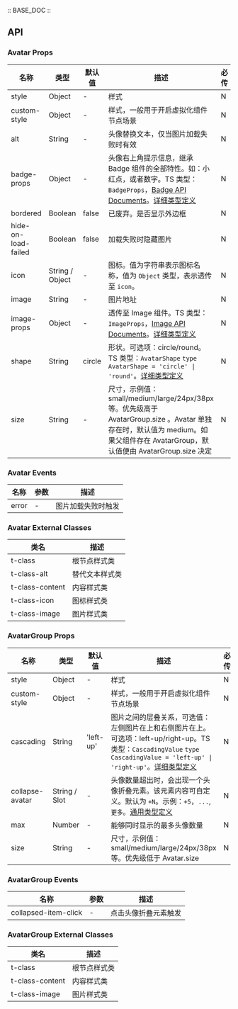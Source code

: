 :: BASE_DOC ::

## API

### Avatar Props

名称 | 类型 | 默认值 | 描述 | 必传
-- | -- | -- | -- | --
style | Object | - | 样式 | N
custom-style | Object | - | 样式，一般用于开启虚拟化组件节点场景 | N
alt | String | - | 头像替换文本，仅当图片加载失败时有效 | N
badge-props | Object | - | 头像右上角提示信息，继承 Badge 组件的全部特性。如：小红点，或者数字。TS 类型：`BadgeProps`，[Badge API Documents](./badge?tab=api)。[详细类型定义](https://github.com/Tencent/tdesign-miniprogram/tree/develop/src/avatar/type.ts) | N
bordered | Boolean | false | 已废弃。是否显示外边框 | N
hide-on-load-failed | Boolean | false | 加载失败时隐藏图片 | N
icon | String / Object | - | 图标。值为字符串表示图标名称，值为 `Object` 类型，表示透传至 `icon`。 | N
image | String | - | 图片地址 | N
image-props | Object | - | 透传至 Image 组件。TS 类型：`ImageProps`，[Image API Documents](./image?tab=api)。[详细类型定义](https://github.com/Tencent/tdesign-miniprogram/tree/develop/src/avatar/type.ts) | N
shape | String | circle | 形状。可选项：circle/round。TS 类型：`AvatarShape` `type AvatarShape = 'circle' \| 'round'`。[详细类型定义](https://github.com/Tencent/tdesign-miniprogram/tree/develop/src/avatar/type.ts) | N
size | String | - | 尺寸，示例值：small/medium/large/24px/38px 等。优先级高于 AvatarGroup.size 。Avatar 单独存在时，默认值为 medium。如果父组件存在 AvatarGroup，默认值便由 AvatarGroup.size 决定 | N

### Avatar Events

名称 | 参数 | 描述
-- | -- | --
error | - | 图片加载失败时触发

### Avatar External Classes

类名 | 描述
-- | --
t-class | 根节点样式类
t-class-alt | 替代文本样式类
t-class-content | 内容样式类
t-class-icon | 图标样式类
t-class-image | 图片样式类


### AvatarGroup Props

名称 | 类型 | 默认值 | 描述 | 必传
-- | -- | -- | -- | --
style | Object | - | 样式 | N
custom-style | Object | - | 样式，一般用于开启虚拟化组件节点场景 | N
cascading | String | 'left-up' | 图片之间的层叠关系，可选值：左侧图片在上和右侧图片在上。可选项：left-up/right-up。TS 类型：`CascadingValue` `type CascadingValue = 'left-up' \| 'right-up'`。[详细类型定义](https://github.com/Tencent/tdesign-miniprogram/tree/develop/src/avatar-group/type.ts) | N
collapse-avatar | String / Slot | - | 头像数量超出时，会出现一个头像折叠元素。该元素内容可自定义。默认为 `+N`。示例：`+5`，`...`, `更多`。[通用类型定义](https://github.com/Tencent/tdesign-miniprogram/blob/develop/src/common/common.ts) | N
max | Number | - | 能够同时显示的最多头像数量 | N
size | String | - | 尺寸，示例值：small/medium/large/24px/38px 等。优先级低于 Avatar.size | N

### AvatarGroup Events

名称 | 参数 | 描述
-- | -- | --
collapsed-item-click | - | 点击头像折叠元素触发

### AvatarGroup External Classes

类名 | 描述
-- | --
t-class | 根节点样式类
t-class-content | 内容样式类
t-class-image | 图片样式类
